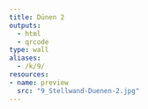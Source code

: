 ```yaml
---
title: Dünen 2
outputs:
  - html
  - qrcode
type: wall
aliases:
  - /k/9/
resources:
- name: preview
  src: "9_Stellwand-Duenen-2.jpg"  
---
```

